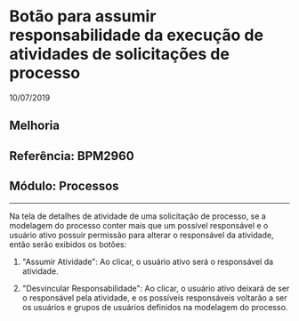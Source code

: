 # Botão para assumir responsabilidade da execução de atividades de solicitações de processo
10/07/2019
## Melhoria
## Referência: BPM2960
## Módulo: Processos
***

Na tela de detalhes de atividade de uma solicitação de processo, se a modelagem do processo conter mais que um possível responsável e o usuário ativo possuir permissão para alterar o responsável da atividade, então serão exibidos os botões:

1. "Assumir Atividade": Ao clicar, o usuário ativo será o responsável da atividade.

2. "Desvincular Responsabilidade": Ao clicar, o usuário ativo deixará de ser o responsável pela atividade, e os possíveis responsáveis voltarão a ser os usuários e grupos de usuários definidos na modelagem do processo.